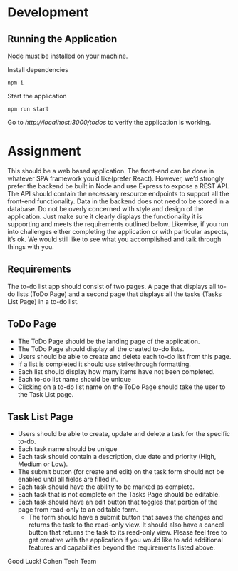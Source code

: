 # Development

## Running the Application

[Node](https://nodejs.org/en/) must be installed on your machine.

Install dependencies

`npm i`

Start the application

`npm run start`

Go to _http://localhost:3000/todos_ to verify the application is working.

# Assignment

This should be a web based application. The front-end can be done in whatever SPA framework you’d like(prefer React). However, we’d strongly prefer the backend be built in Node and use Express to expose a REST API. The API should contain the necessary resource endpoints to support all the front-end functionality. Data in the backend does not need to be stored in a database.
Do not be overly concerned with style and design of the application. Just make sure it clearly displays the functionality it is supporting and meets the requirements outlined below. Likewise, if you run into challenges either completing the application or with particular aspects, it’s ok. We would still like to see what you accomplished and talk through things with you.

## Requirements

The to-do list app should consist of two pages. A page that displays all to-do lists (ToDo Page) and a second page that displays all the tasks (Tasks List Page) in a to-do list.

## ToDo Page

-   The ToDo Page should be the landing page of the application.
-   The ToDo Page should display all the created to-do lists.
-   Users should be able to create and delete each to-do list from this page.
-   If a list is completed it should use strikethrough formatting.
-   Each list should display how many items have not been completed.
-   Each to-do list name should be unique
-   Clicking on a to-do list name on the ToDo Page should take the user to the Task List page.

## Task List Page

-   Users should be able to create, update and delete a task for the specific to-do.
-   Each task name should be unique
-   Each task should contain a description, due date and priority (High, Medium or Low).
-   The submit button (for create and edit) on the task form should not be enabled until all fields are filled in.
-   Each task should have the ability to be marked as complete.
-   Each task that is not complete on the Tasks Page should be editable.
-   Each task should have an edit button that toggles that portion of the page from read-only to an editable form.
    -   The form should have a submit button that saves the changes and returns the task to the read-only view. It should also have a cancel button that returns the task to its read-only view.
        Please feel free to get creative with the application if you would like to add additional features and capabilities beyond the requirements listed above.

Good Luck!
Cohen Tech Team

